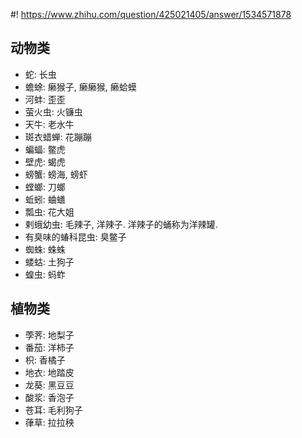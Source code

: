 #! https://www.zhihu.com/question/425021405/answer/1534571878

[comment]: <> (Answer URL: https://www.zhihu.com/question/425021405/answer/1534571878)
[comment]: <> (Question Title: 你们老家对一些司空见惯的小植物，小动物都叫什么名字？用方言来说呢？)
[comment]: <> (Author Name: 采石工)
[comment]: <> (Create Time: 2020-10-21 00:03:46)

##  动物类

  * 蛇: 长虫 
  * 蟾蜍: 癞猴子, 癞癞猴, 癞蛤蟆 
  * 河蚌: 歪歪 
  * 萤火虫: 火镰虫 
  * 天牛: 老水牛 
  * 斑衣蜡蝉: 花蹦蹦 
  * 蝙蝠: 鳖虎 
  * 壁虎: 蝎虎 
  * 螃蟹: 螃海, 螃虾 
  * 螳螂: 刀螂 
  * 蚯蚓: 蛐蟮 
  * 瓢虫: 花大姐 
  * 剌蛾幼虫: 毛辣子, 洋辣子. 洋辣子的蛹称为洋辣罐. 
  * 有臭味的蝽科昆虫: 臭鳖子 
  * 蜘蛛: 蛛蛛 
  * 蝼蛄: 土狗子 
  * 蝗虫: 蚂蚱 

##  植物类

  * 荸荠: 地梨子 
  * 番茄: 洋柿子 
  * 枳: 香橘子 
  * 地衣: 地踏皮 
  * 龙葵: 黑豆豆 
  * 酸浆: 香泡子 
  * 苍耳: 毛利狗子 
  * 葎草: 拉拉秧 


